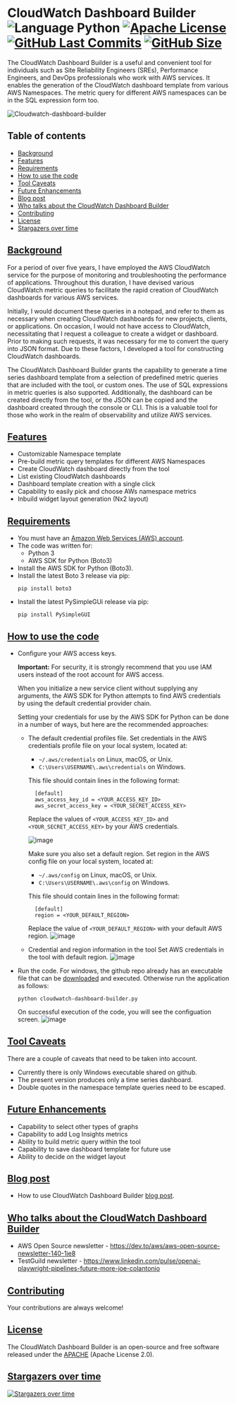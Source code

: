 # CloudWatch Dashboard Builder ![Language Python](https://img.shields.io/badge/%20Language-python-blue.svg) [![Apache License](http://img.shields.io/badge/License-Apache-blue.png)](LICENSE) [![GitHub Last Commits](https://img.shields.io/github/last-commit/hseera/cloudwatch-dashboard-builder.svg)](https://github.com/hseera/cloudwatch-dashboard-builder/commits/) [![GitHub Size](https://img.shields.io/github/repo-size/hseera/cloudwatch-dashboard-builder.svg)](https://github.com/hseera/cloudwatch-dashboard-builder/) 

The CloudWatch Dashboard Builder is a useful and convenient tool for individuals such as Site Reliability Engineers (SREs), Performance Engineers, and DevOps professionals who work with AWS services. It enables the generation of the CloudWatch dashboard template from various AWS Namespaces. The metric query for different AWS namespaces can be in the SQL expression form too.

![Cloudwatch-dashboard-builder](https://user-images.githubusercontent.com/59352356/212447790-8891e0c1-a61f-4e62-8868-9aa28512c544.gif)

<!-- ![Alt text](/images/cloudwatch-dashboard.png?raw=true "CloudWatch Dashboard Builder")-->

## Table of contents
* [Background](#background)
* [Features](#features)
* [Requirements](#requirements)
* [How to use the code](#how-to-use-the-code)
* [Tool Caveats](#tool-caveats)
* [Future Enhancements](#future-enhancements)
* [Blog post](#blog-post)
* [Who talks about the CloudWatch Dashboard Builder](#who-talks-about-the-cloudwatch-dashboard-builder)
* [Contributing](#contributing)
* [License](#license)
* [Stargazers over time](#stargazers-over-time)



## [Background](#background)
For a period of over five years, I have employed the AWS CloudWatch service for the purpose of monitoring and troubleshooting the performance of applications. Throughout this duration, I have devised various CloudWatch metric queries to facilitate the rapid creation of CloudWatch dashboards for various AWS services.

Initially, I would document these queries in a notepad, and refer to them as necessary when creating CloudWatch dashboards for new projects, clients, or applications. On occasion, I would not have access to CloudWatch, necessitating that I request a colleague to create a widget or dashboard. Prior to making such requests, it was necessary for me to convert the query into JSON format. Due to these factors, I developed a tool for constructing CloudWatch dashboards.

The CloudWatch Dashboard Builder grants the capability to generate a time series dashboard template from a selection of predefined metric queries that are included with the tool, or custom ones. The use of SQL expressions in metric queries is also supported. Additionally, the dashboard can be created directly from the tool, or the JSON can be copied and the dashboard created through the console or CLI. This is a valuable tool for those who work in the realm of observability and utilize AWS services.

## [Features](#features)
- Customizable Namespace template
- Pre-build metric query templates for different AWS Namespaces
- Create CloudWatch dashboard directly from the tool
- List existing CloudWatch dashboards
- Dashboard template creation with a single click
- Capability to easily pick and choose AWs namespace metrics
- Inbuild widget layout generation (Nx2 layout)

## [Requirements](#requirements)
- You must have an [Amazon Web Services (AWS) account](https://aws.amazon.com/).
- The code was written for:
  - Python 3
  - AWS SDK for Python (Boto3)
- Install the AWS SDK for Python (Boto3).
- Install the latest Boto 3 release via pip:
  ```
  pip install boto3
  ```
- Install the latest PySimpleGUi release via pip:
  ```
  pip install PySimpleGUI
  ```

## [How to use the code](#how-to-use-the-code)
- Configure your AWS access keys.

  **Important:** For security, it is strongly recommend that you use IAM users instead of the root account for AWS access.

  When you initialize a new service client without supplying any arguments, the AWS SDK for Python attempts to find AWS credentials by using the default
  credential provider chain.

  Setting your credentials for use by the AWS SDK for Python can be done in a number of ways, but here are the recommended approaches:
  - The default credential profiles file.
    Set credentials in the AWS credentials profile file on your local system, located at:
      - ```~/.aws/credentials``` on Linux, macOS, or Unix.
      - ```C:\Users\USERNAME\.aws\credentials``` on Windows.

    This file should contain lines in the following format:
    ```
      [default]
      aws_access_key_id = <YOUR_ACCESS_KEY_ID>
      aws_secret_access_key = <YOUR_SECRET_ACCESS_KEY>
    ```
    Replace the values of ```<YOUR_ACCESS_KEY_ID>``` and ```<YOUR_SECRET_ACCESS_KEY>``` by your AWS credentials. 
  
    ![image](https://user-images.githubusercontent.com/59352356/212445731-3dcef972-1f75-4437-85eb-6bb088a3d32c.png)
  
    Make sure you also set a default region.
    Set region in the AWS config file on your local system, located at:
    - ```~/.aws/config``` on Linux, macOS, or Unix.
    - ```C:\Users\USERNAME\.aws\config``` on Windows.

    This file should contain lines in the following format:
    ```
      [default]
      region = <YOUR_DEFAULT_REGION>
     ```
    Replace the value of ```<YOUR_DEFAULT_REGION>``` with your default AWS region. 
    ![image](https://user-images.githubusercontent.com/59352356/212446270-2a9d48b3-4454-4765-b228-7ddab70642a4.png)

  - Credential and region information in the tool
    Set AWS credentials in the tool with default region.
    ![image](https://user-images.githubusercontent.com/59352356/212445835-2619912b-3460-4770-89fe-b6bca13518b7.png)

- Run the code.
  For windows, the github repo already has an executable file that can be [downloaded](https://github.com/hseera/cloudwatch-dashboard-builder/blob/main/cloudwatch_dashboard_builder.zip) and executed. Otherwise run the application as follows:
  ```
  python cloudwatch-dashboard-builder.py
  ```
  On successful execution of the code, you will see the configuation screen.
  ![image](https://user-images.githubusercontent.com/59352356/212446672-a3869080-3109-4c1e-a372-329bc752698e.png)

  
## [Tool Caveats](#tool-caveats)
There are a couple of caveats that need to be taken into account.
- Currently there is only Windows executable shared on github.
- The present version produces only a time series dashboard.
- Double quotes in the namespace template queries need to be escaped.

## [Future Enhancements](#future-enhancements)
- Capability to select other types of graphs
- Capability to add Log Insights metrics
- Ability to build metric query within the tool
- Capability to save dashboard template for future use
- Ability to decide on the widget layout

## [Blog post](#blog-post)
- How to use CloudWatch Dashboard Builder [blog post](https://dev.to/aws-builders/aws-cloudwatch-dashboard-builder-tool-for-sre-performance-engineers-and-devops-29bi).

<!--Here is a video showing how to use it. https://user-images.githubusercontent.com/59352356/210024787-b0e2f0f7-c04b-4512-b9af-71005532feb0.mp4 -->

## [Who talks about the CloudWatch Dashboard Builder](#who-talks-about-the-cloudwatch-dashboard-builder)
- AWS Open Source newsletter - https://dev.to/aws/aws-open-source-newsletter-140-1ie8
- TestGuild newsletter - https://www.linkedin.com/pulse/openai-playwright-pipelines-future-more-joe-colantonio

## [Contributing](#contributing)
Your contributions are always welcome! 

## [License](#license)
The CloudWatch Dashboard Builder is an open-source and free software released under the [APACHE](https://github.com/hseera/cloudwatch-dashboard-builder/blob/main/LICENSE) (Apache License 2.0).


## [Stargazers over time](#stargazers-over-time)

[![Stargazers over time](https://starchart.cc/hseera/cloudwatch-dashboard-builder.svg)](https://starchart.cc/hseera/cloudwatch-dashboard-builder)

